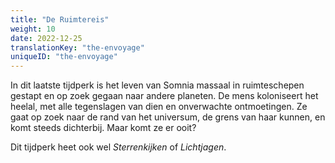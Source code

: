 ```yaml
---
title: "De Ruimtereis"
weight: 10
date: 2022-12-25
translationKey: "the-envoyage"
uniqueID: "the-envoyage"
---
```


In dit laatste tijdperk is het leven van Somnia massaal in ruimteschepen gestapt en op zoek gegaan naar andere planeten. De mens koloniseert het heelal, met alle tegenslagen van dien en onverwachte ontmoetingen. Ze gaat op zoek naar de rand van het universum, de grens van haar kunnen, en komt steeds dichterbij. Maar komt ze er ooit?

Dit tijdperk heet ook wel _Sterrenkijken_ of _Lichtjagen_.